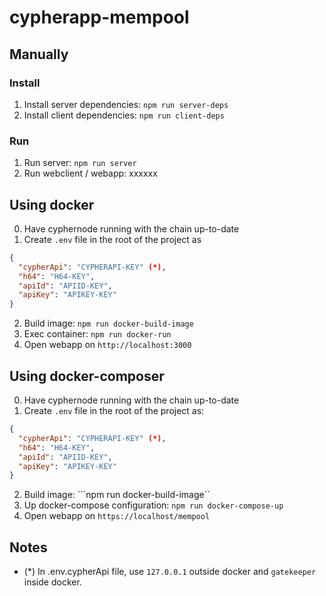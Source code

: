 
# cypherapp-mempool

## Manually
### Install

1. Install server dependencies: ```npm run server-deps```
2. Install client dependencies: ```npm run client-deps```

### Run

1. Run server: ```npm run server```
2. Run webclient / webapp: xxxxxx

## Using docker

0. Have cyphernode running with the chain up-to-date
1. Create ```.env``` file in the root of the project as
```json
{
  "cypherApi": "CYPHERAPI-KEY" (*),
  "h64": "H64-KEY",
  "apiId": "APIID-KEY",
  "apiKey": "APIKEY-KEY"
}
```
2. Build image: ```npm run docker-build-image```
3. Exec container: ```npm run docker-run```
4. Open webapp on ```http://localhost:3000```

## Using docker-composer

0. Have cyphernode running with the chain up-to-date
1. Create ```.env``` file in the root of the project as:
```json
{
  "cypherApi": "CYPHERAPI-KEY" (*),
  "h64": "H64-KEY",
  "apiId": "APIID-KEY",
  "apiKey": "APIKEY-KEY"
}
```
2. Build image: ```npm run docker-build-image``
3. Up docker-compose configuration: ```npm run docker-compose-up```
4. Open webapp on ```https://localhost/mempool```


## Notes

- (*) In .env.cypherApi file, use ```127.0.0.1``` outside docker
and ```gatekeeper``` inside docker.

